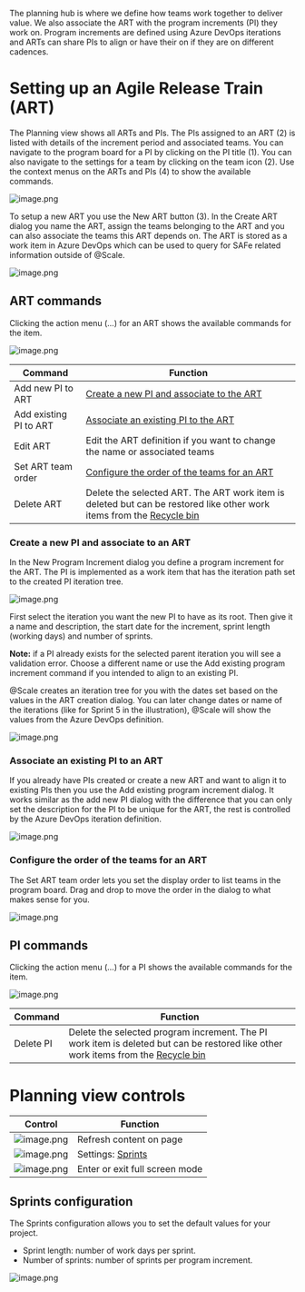 The planning hub is where we define how teams work together to deliver value. We also associate the ART with the program increments (PI) they work on. Program increments are defined using Azure DevOps iterations and ARTs can share PIs to align or have their on if they are on different cadences.

# Setting up an Agile Release Train (ART)

The Planning view shows all ARTs and PIs. The PIs assigned to an ART (2) is listed with details of the increment period and associated teams. You can navigate to the program board for a PI by clicking on the PI title (1). You can also navigate to the settings for a team by clicking on the team icon (2). Use the context menus on the ARTs and PIs (4) to show the available commands.

![image.png](/docs/.attachments/image-94b41067-9fd8-4fad-ba95-5813d50dcd33.png)

To setup a new ART you use the New ART button (3). In the Create ART dialog you name the ART, assign the teams belonging to the ART and you can also associate the teams this ART depends on. The ART is stored as a work item in Azure DevOps which can be used to query for SAFe related information outside of @Scale.

![image.png](/docs/.attachments/image-72aad0b9-894e-4575-92e3-47c64c217902.png)

## ART commands

Clicking the action menu (...) for an ART shows the available commands for the item.

![image.png](/docs/.attachments/image-3ad8e99e-3354-40e1-983c-3365da786671.png)

| **Command** | **Function** |
|---|---|
| Add new PI to ART | [Create a new PI and associate to the ART]() |
| Add existing PI to ART | [Associate an existing PI to the ART]() |
| Edit ART | Edit the ART definition if you want to change the name or associated teams |
| Set ART team order | [Configure the order of the teams for an ART]() |
| Delete ART | Delete the selected ART. The ART work item is deleted but can be restored like other work items from the [Recycle bin](https://docs.microsoft.com/en-us/azure/devops/boards/backlogs/remove-delete-work-items?view=azure-devops#restore-or-destroy-work-items) |

### Create a new PI and associate to an ART

In the New Program Increment dialog you define a program increment for the ART. The PI is implemented as a work item that has the iteration path set to the created PI iteration tree. 

![image.png](/docs/.attachments/image-044edb7b-cc35-4fcf-9a16-a3e1ae3a4038.png)

First select the iteration you want the new PI to have as its root. Then give it a name and description, the start date for the increment, sprint length (working days) and number of sprints.

**Note:** if a PI already exists for the selected parent iteration you will see a validation error. Choose a different name or use the Add existing program increment command if you intended to align to an existing PI. 

@Scale creates an iteration tree for you with the dates set based on the values in the ART creation dialog. You can later change dates or name of the iterations (like for Sprint 5 in the illustration), @Scale will show the values from the Azure DevOps definition.

![image.png](/docs/.attachments/image-d7bc3027-cfe4-4de7-8e08-ebd0b5fb2956.png)

### Associate an existing PI to an ART

If you already have PIs created or create a new ART and want to align it to existing PIs then you use the Add existing program increment dialog. It works similar as the add new PI dialog with the difference that you can only set the description for the PI to be unique for the ART, the rest is controlled by the Azure DevOps iteration definition.

![image.png](/docs/.attachments/image-48195cbf-0ccd-480e-bf6a-f28a439340ed.png)

### Configure the order of the teams for an ART

The Set ART team order lets you set the display order to list teams in the program board. Drag and drop to move the order in the dialog to what makes sense for you.

![image.png](/docs/.attachments/image-ca5b612b-0dec-4c8a-a664-11ebfde7bcc3.png)

## PI commands

Clicking the action menu (...) for a PI shows the available commands for the item.

![image.png](/docs/.attachments/image-dd7d8bd9-652b-44ea-ab40-a682e3ff0a90.png)

| **Command** | **Function** |
|---|---|
| Delete PI | Delete the selected program increment. The PI work item is deleted but can be restored like other work items from the [Recycle bin](https://docs.microsoft.com/en-us/azure/devops/boards/backlogs/remove-delete-work-items?view=azure-devops#restore-or-destroy-work-items) |

# Planning view controls

| **Control** | **Function** |
|---|---|
| ![image.png](/docs/.attachments/image-58e02360-f706-4d54-b513-c95394e04ee9.png) | Refresh content on page |
| ![image.png](/docs/.attachments/image-4d4aeaa2-efb7-4e21-9cfc-854e997d03ce.png) | Settings: [Sprints]() |
| ![image.png](/docs/.attachments/image-9e9e362c-248f-49d9-a2b2-03962629a97c.png) | Enter or exit full screen mode |

## Sprints configuration

The Sprints configuration allows you to set the default values for your project.

* Sprint length: number of work days per sprint.
* Number of sprints: number of sprints per program increment.

![image.png](/docs/.attachments/image-01e1ba4f-9fda-41db-8512-ed3af22ce27a.png)

